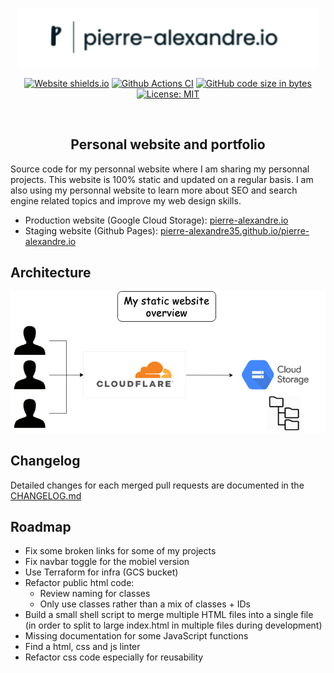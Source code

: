 <p align="center"><a href="https://pierre-alexandre.io" target="_blank" rel="noopener noreferrer"><img width="480" src="docs/logo.png" alt="pierre-alexandre.io logo"></a></p>

<p align="center">
  <a href="https://npmcharts.com/compare/vue?minimal=true"><img src="https://img.shields.io/website.svg?color=60c454&url=https://pierre-alexandre.io/" alt="Website shields.io"></a>
  <a href="https://github.com/Pierre-Alexandre35/pierre-alexandre.io/actions/workflows/main.yml"><img src="https://github.com/Pierre-Alexandre35/pierre-alexandre.io/actions/workflows/main.yml/badge.svg" alt="Github Actions CI"></a>
    <a href="https://shields.io/"><img src="https://img.shields.io/github/languages/code-size/Pierre-Alexandre35/Personal_website?color=blue" alt="GitHub code size in bytes"></a>
    <a href="https://opensource.org/licenses/MIT"><img src="https://img.shields.io/badge/License-MIT-yellow.svg" alt="License: MIT"></a>
    <a href="http://pierre-alexandre.io/" alt="Coverage Status"></a>
  <br>
</p>
<br>

<h2 align="center">Personal website and portfolio</h2>

Source code for my personnal website where I am sharing my personnal projects. 
This website is 100% static and updated on a regular basis. I am also using my personnal website to learn more about SEO and search engine related topics and improve my web design skills.  
- Production website (Google Cloud Storage): [pierre-alexandre.io](https://pierre-alexandre.io)
- Staging website (Github Pages): [pierre-alexandre35.github.io/pierre-alexandre.io](https://pierre-alexandre35.github.io/pierre-alexandre.io/public_html/)

## Architecture
![alt text](docs/architecture.png)


## Changelog
Detailed changes for each merged pull requests are documented in the [CHANGELOG.md](https://github.com/Pierre-Alexandre35/pierre-alexandre.io/blob/develop/CHANGELOG.md)


## Roadmap
- Fix some broken links for some of my projects
- Fix navbar toggle for the mobiel version
- Use Terraform for infra (GCS bucket)
- Refactor public html code:
    - Review naming for classes
    - Only use classes rather than a mix of classes + IDs
- Build a small shell script to merge multiple HTML files into a single file (in order to split to large index.html in multiple files during development)
- Missing documentation for some JavaScript functions
- Find a html, css and js linter
- Refactor css code especially for reusability